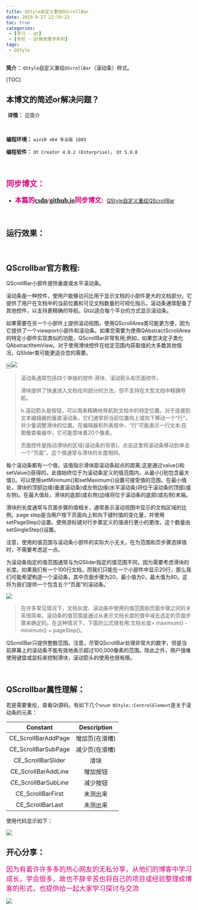 ```yaml
---
title: QStyle自定义重绘QScrollBar
date: 2019-9-17 22:59:21
toc: true
categories: 
 - [学习 - qt]
 - [专栏 - Qt推倒重学系列]
tags: 
 - QStyle
---
```


**简介：**  `QStyle`自定义重绘`QScrollBar`（滚动条）样式。

<!-- more -->

[TOC]

## 本博文的简述or解决问题？

​		**详情：**  见简介

<br>

**编程环境：**  `win10 x64 专业版 1803`  

**编程软件：**  `Qt Creator 4.8.2 (Enterprise)`， `Qt 5.9.8`

<br>

## <font color=#D0087E  face="幼圆">同步博文：</font>

- <font color=#D0087E  size=4 face="幼圆">**本篇的[csdn](https://blog.csdn.net/qq_33154343)/[github.io](https://touwoyimuli.github.io/)同步博文:** </font> [QStyle自定义重绘QScrollBar](https://blog.csdn.net/qq_33154343/article/details/100943187) 

<br>

## 运行效果：



<br>

## QScrollbar官方教程:

QScrollBar小部件提供垂直或水平滚动条。

滚动条是一种控件，使用户能够访问比用于显示文档的小部件更大的文档部分。它提供了用户在文档中的当前位置和可见文档数量的可视化指示。滚动条通常配备了其他控件，以支持更精确的导航。Qt以适合每个平台的方式显示滚动条。

如果需要在另一个小部件上提供滚动视图，使用QScrollArea类可能更方便，因为它提供了一个viewport小部件和滚动条。如果您需要为使用QAbstractScrollArea的特定小部件实现类似的功能，QScrollBar非常有用;例如，如果您决定子类化QAbstractItemView。对于使用滑块控件在给定范围内获取值的大多数其他情况，QSlider类可能更适合您的需要。

￼<img src="https://raw.githubusercontent.com/touwoyimuli/FigureBed/master/img/20190910224730.png"/>

> 滚动条通常包括四个单独的控件:滑块、滚动箭头和页面控件。
>
> 滑块提供了快速进入文档任何部分的方法，但不支持在大型文档中精确导航。
>
> b.滚动箭头是按钮，可以用来精确地导航到文档中的特定位置。对于连接到文本编辑器的垂直滚动条，它们通常将当前位置向上或向下移动一个“行”，并少量调整滑块的位置。在编辑器和列表框中，“行”可能表示一行文本;在图像查看器中，它可能意味着20个像素。
>
> 页面控件是拖动滑块的区域(滚动条的背景)。点击这里将滚动条移动到单击一个“页面”。这个值通常与滑块的长度相同。



每个滚动条都有一个值，该值指示滑块距滚动条起点的距离;这是通过value()和setValue()获得的。此值始终位于为滚动条定义的值范围内，从最小()到包含最大值()。可以使用setMinimum()和setMaximum()设置可接受值的范围。在最小值处，滑块的顶部边缘(垂直滚动条)或左侧边缘(水平滚动条)将位于滚动条的顶部(或左侧)。在最大值处，滑块的底部(或右侧)边缘将位于滚动条的底部(或右侧)末端。

滑块的长度通常与页面步骤的值相关，通常表示滚动视图中显示的文档区域的比例。page step是当用户按下页面向上和向下键时值的变化量，并使用setPageStep()设置。使用游标键对行步骤定义的值进行更小的更改，这个数量由setSingleStep()设置。

注意，使用的值范围与滚动条小部件的实际大小无关。在为范围和页步骤选择值时，不需要考虑这一点。

为滚动条指定的值范围通常与为QSlider指定的值范围不同，因为需要考虑滑块的长度。如果我们有一个100行文档，而我们只能在一个小部件中显示20行，那么我们可能希望构造一个滚动条，其中页面步骤为20，最小值为0，最大值为80。这将为我们提供一个包含五个“页面”的滚动条。

<img src="https://raw.githubusercontent.com/touwoyimuli/FigureBed/master/img/20190910224805.png"/>

> 在许多常见情况下，文档长度、滚动条中使用的值范围和页面步骤之间的关系很简单。滚动条的值范围是通过从表示文档长度的值中减去选定的页面步骤来确定的。在这种情况下，下面的公式很有用:文档长度= maximum() - minimum() + pageStep()。

QScrollBar只提供整数范围。注意，尽管QScrollBar处理非常大的数字，但是当前屏幕上的滚动条不能有效地表示超过100,000像素的范围。除此之外，用户很难使用键盘或鼠标来控制滑块，滚动箭头的使用也很有限。

<br>

## QScrollbar属性理解：

若是需要重绘，查看Qt源码，有如下几个`enum QStyle::ControlElement`是关于滚动条的元素：

|      Constant       |  Description   |
| :-----------------: | :------------: |
| CE_ScrollBarAddPage | 增加页(在滑槽) |
| CE_ScrollBarSubPage | 减少页(在滑槽) |
| CE_ScrollBarSlider  |      滑块      |
| CE_ScrollBarAddLine |    增加按钮    |
| CE_ScrollBarSubLine |    减少按钮    |
|  CE_ScrollBarFirst  |    未测出来    |
|  CE_ScrollBarLast   |    未测出来    |

使用代码显示如下：

<img src="https://raw.githubusercontent.com/touwoyimuli/FigureBed/master/img/20190910224200.png"/>

<br>

## 开心分享：

<font color=#D0087E size=4 face="幼圆">因为有着许许多多的热心网友的无私分享，从他们的博客中学习成长，学会很多，故也不辞辛苦也将自己的项目或经验整理成博客的形式，也提供给一起大家学习探讨与交流 </font>

<img src="https://raw.githubusercontent.com/touwoyimuli/FigureBed/master/img/20190829225308.jpg"/>